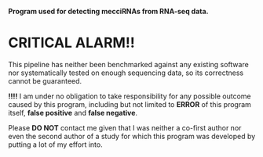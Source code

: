 __Program used for detecting mecciRNAs from RNA-seq data.__
# CRITICAL ALARM!!
This pipeline has neither been benchmarked against any existing software nor systematically tested on enough sequencing data, so its correctness cannot be guaranteed.  

__!!!!__ I am under no obligation to take responsibility for any possible outcome caused by this program, including but not limited to **ERROR** of this program itself, **false positive** and **false negative**.

Please __DO NOT__ contact me given that I was neither a co-first author nor even the second author of a study for which this program was developed by putting a lot of my effort into. 
